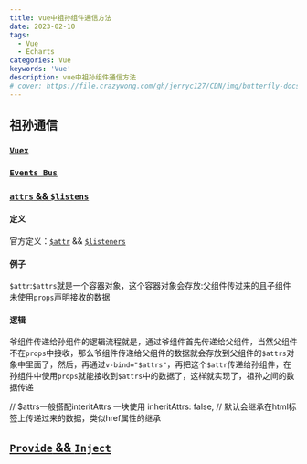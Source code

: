 ```yaml
---
title: vue中祖孙组件通信方法
date: 2023-02-10
tags:
  - Vue
  - Echarts
categories: Vue
keywords: 'Vue'
description: vue中祖孙组件通信方法
# cover: https://file.crazywong.com/gh/jerryc127/CDN/img/butterfly-docs-01-cover.png
---
```

## 祖孙通信

### [`Vuex`](https://segmentfault.com/a/1190000040050182)

### [`Events Bus`](https://segmentfault.com/a/1190000039860587)

### [`attrs` && `$listens`](https://segmentfault.com/a/1190000040317732)

#### 定义

官方定义：[`$attr`](https://cn.vuejs.org/guide/components/attrs.html) && [`$listeners`](https://v2.cn.vuejs.org/v2/api/#vm-listeners)

#### 例子

`$attr`:`$attrs`就是一个容器对象，这个容器对象会存放:父组件传过来的且子组件未使用`props`声明接收的数据

#### 逻辑

爷组件传递给孙组件的逻辑流程就是，通过爷组件首先传递给父组件，当然父组件不在`props`中接收，那么爷组件传递给父组件的数据就会存放到父组件的`$attrs`对象中里面了，然后，再通过`v-bind="$attrs"`，再把这个`$attr`传递给孙组件，在孙组件中使用`props`就能接收到`$attrs`中的数据了，这样就实现了，祖孙之间的数据传递

// $attrs一般搭配interitAttrs 一块使用
  inheritAttrs: false, // 默认会继承在html标签上传递过来的数据，类似href属性的继承

## [`Provide` && `Inject`](https://segmentfault.com/a/1190000020954324)

